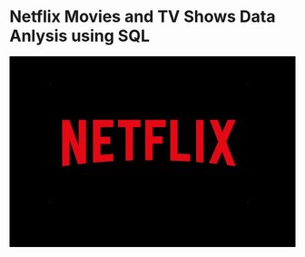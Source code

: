 # Netflix Movies and TV Shows Data Anlysis using SQL

![Netflix Logo](https://github.com/Naveennnkumar-Bit/netflix_sql_project/blob/main/logo.jpg)
